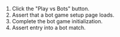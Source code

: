1. Click the "Play vs Bots" button.
2. Assert that a bot game setup page loads.
3. Complete the bot game initialization.
4. Assert entry into a bot match.